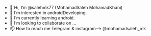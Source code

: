 - 👋 Hi, I’m @salehmk77 (MohamadSaleh MohamadKhani)
- 👀 I’m interested in androidDeveloping.
- 🌱 I’m currently learning android.
- 💞️ I’m looking to collaborate on ...
- 📫 How to reach me Telegram & instagram--> @mohamadsaleh_mk

<!---
salehmk77/salehmk77 is a ✨ special ✨ repository because its `README.md` (this file) appears on your GitHub profile.
You can click the Preview link to take a look at your changes.
--->
